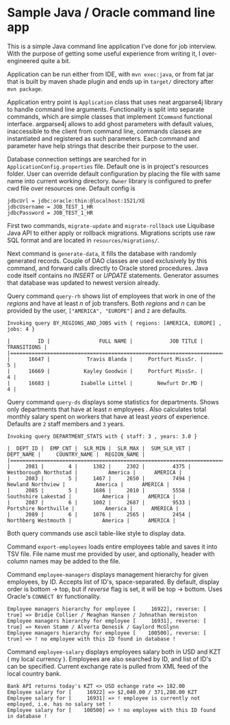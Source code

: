 Sample Java / Oracle command line app
=========

This is a simple Java command line application I've done for job interview.
With the purpose of getting some useful experience from writing it, I over-engineered quite a bit.

Application can be run either from IDE, with `mvn exec:java`, 
or from fat jar that is built by maven shade plugin and ends up in `target/` directory after `mvn package`.

Application entry point is `Application` class that uses neat argparse4j library to handle command line arguments.
Functionality is split into separate commands, which are simple classes that implement `ICommand` functional interface.
argparse4j allows to add ghost parameters with default values, inaccessible to the client from command line,
commands classes are instantiated and registered as such parameters.
Each command and parameter have help strings that describe their purpose to the user.

Database connection settings are searched for in `ApplicationConfig.properties` file. 
Default one is in project's resources folder.
User can override default configuration by placing the file with same name into current working directory.
`Owner` library is configured to prefer cwd file over resources one.
Default config is 
```
jdbcUrl = jdbc:oracle:thin:@localhost:1521/XE
jdbcUsername = JOB_TEST_1_HR
jdbcPassword = JOB_TEST_1_HR
```

First two commands, `migrate-update` and `migrate-rollback` use Liquibase Java API to either apply or rollback migrations.
Migrations scripts use raw SQL format and are located in `resources/migrations/`.

Next command is `generate-data`, it fills the database with randomly generated records. Couple of DAO classes are used exclusively by this command, and forward calls directly to Oracle stored procedures. Java code itself contains no *INSERT*  or *UPDATE* statements. Generator assumes that database was updated to newest version already.

Query command `query-rh` shows list of employees that work in one of the *regions* and have at least *n* of job transfers. Both  *regions* and *n* can be provided by the user, `["AMERICA", "EUROPE"]` and `2` are defaults.
```
Invoking query BY_REGIONS_AND_JOBS with { regions: [AMERICA, EUROPE] , jobs: 4 } 

|         ID |                FULL NAME |            JOB TITLE |  TRANSITIONS |
|=============================================================================|
|      16647 |            Travis Blanda |     Portfurt MissSr. |            5 |
|      16669 |           Kayley Goodwin |     Portfurt MissSr. |            4 |
|      16683 |          Isabelle Littel |        Newfurt Dr.MD |            4 |
```

Query command `query-ds` displays some statistics for departments. Shows only departments that have at least *n* employees . Also calculates total monthly salary spent on workers that have at least *years* of experience. Defaults are `2` staff members and `3` years.
```
Invoking query DEPARTMENT_STATS with { staff: 3 , years: 3.0 } 

|  DEPT_ID |  EMP_CNT |  SLR_MIN |  SLR_MAX |  SUM_SLR_VET |                  DEPT_NAME |     COUNTRY_NAME |  REGION_NAME |
|=========================================================================================================================|
|     2081 |        4 |     1382 |     2302 |         4375 |      Westborough Northstad |          America |      AMERICA |
|     2083 |        5 |     1467 |     2650 |         7494 |          Newland Northview |          America |      AMERICA |
|     2085 |        5 |     1686 |     2010 |         5558 |        Southshire Lakestad |          America |      AMERICA |
|     2087 |        6 |     1002 |     2687 |         9533 |       Portshire Northville |          America |      AMERICA |
|     2089 |        6 |     1076 |     2565 |         2454 |        Northberg Westmouth |          America |      AMERICA |
```

Both query commands use ascii table-like style to display data.

Command `export-employees` loads entire employees table and saves it into TSV file. File name must me provided by user, and optionally, header with column names may be added to the file.

Command `employee-managers` displays management hierarchy for given employees, by ID. Accepts list of ID's, space-separated. By default, display order is bottom -> top, but if *reverse* flag is set, it will be top -> bottom. Uses Oracle's `CONNECT BY` functionality.
```
Employee managers hierarchy for employee [     16922], reverse: [ true] => Bridie Collier / Meaghan Hansen / Johnathan Hermiston
Employee managers hierarchy for employee [     16931], reverse: [ true] => Keven Stamm / Alverta Denesik / Gaylord McGlynn
Employee managers hierarchy for employee [    100500], reverse: [ true] => ! no employee with this ID found in database !
```

Command `employee-salary` displays employees salary both in USD and KZT ( my local currency ). 
Employees are also searched by ID, and list of ID's can be specified.
Current exchange rate is pulled from XML feed of the local country bank.
```
Bank API returns today's KZT <> USD echange rate => 182.00
Employee salary for [     16922] => $2,040.00 / 371,280.00 KZT
Employee salary for [     16931] => ! employee is currently not employed, i.e. has no salary set !
Employee salary for [    100500] => ! no employee with this ID found in database !
```

